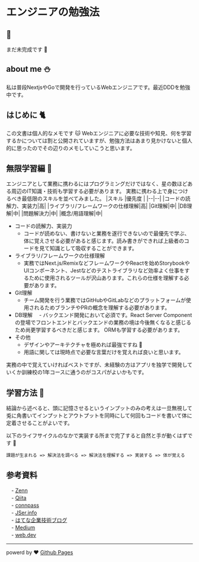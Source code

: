 # エンジニアの勉強法

##  :construction:
まだ未完成です :orange:

## about me :snowman: 
私は普段NextjsやGoで開発を行っているWebエンジニアです。最近DDDを勉強中です。

## はじめに  :cat2:
この文書は個人的なメモです :cat:
Webエンジニアに必要な技術や知見、何を学習するかについては割と公開されていますが、勉強方法はあまり見かけないと個人的に思ったのでその辺りのメモしていこうと思います。

## 無限学習編 :pencil:
エンジニアとして業務に携わるにはプログラミングだけではなく、星の数ほどある周辺のIT知識・技術も学習する必要があります。
実務に携わる上で身につけるべき最低限のスキルを並べてみました。
|スキル |優先度  |
|--|--|
|コードの読解力、実装力|高|
|ライブラリ/フレームワークの仕様理解|高|
|Git理解|中|
|DB理解|中|
|問題解決力|中|
|概念/用語理解|中|

- コードの読解力、実装力
  - コードが読めない、書けないと業務を遂行できないので最優先で学ぶ、体に覚えさせる必要があると感じます。読み書きができれば上級者のコードを見て知識として吸収することができます。
- ライブラリ/フレームワークの仕様理解
  - 実務ではNext.js/RemixなどフレームワークやReactを始めStorybookやUIコンポーネント、Jestなどのテストライブラリなど効率よく仕事をするために使用されるツールが沢山あります。これらの仕様を理解する必要があります。
- Git理解
  - チーム開発を行う業務ではGitHubやGitLabなどのプラットフォームが使用されるためブランチやPRの概念を理解する必要があります。
- DB理解
　- バックエンド開発において必須です。React Server Componentの登場でフロントエンドとバックエンドの業務の境は今後無くなると感じるため尚更学習するべきだと感じます。
ORMも学習する必要があります。
- その他
  - デザインやアーキテクチャを極めれば最強ですね :unicorn:
  - 用語に関しては現時点で必要な言葉だけを覚えれば良いと思います。

実務の中で覚えていければベストですが、未経験の方はアプリを独学で開発していくか訓練校の1年コースに通うのがコスパがよいかもです。

## 学習方法 :running:
結論から述べると、頭に記憶させるというインプットのみの考えは一旦無視して兎に角書いてインプットとアウトプットを同時にして何回もコードを書いて体に定着させることがよいです。

以下のライフサイクルのなかで実装する所まで完了すると自然と手が動くはずです :dog:
```
課題が生まれる => 解決法を調べる => 解決法を理解する => 実装する => 体が覚える
```

## 参考資料
　- [Zenn](https://zenn.dev/)  
　- [Qiita](https://qiita.com/)  
　- [connpass](https://connpass.com/)  
　- [JSer\.info](https://jser.info/)  
　- [はてな企業技術ブログ](https://hatena.blog/dev)  
　- [Medium](https://medium.com/)  
　- [web\.dev](https://web.dev/blog?hl=ja)  

***
powerd by  :heart: [Github Pages](https://docs.github.com/ja/pages)
